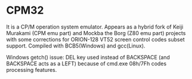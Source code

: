 # CPM32
It is a CP/M operation system emulator.
Appears as a hybrid fork of Keiji Murakami (CPM emu part) and Mockba the Borg (Z80 emu part) projects
with some corrections for ORION-128 VT52 screen control codes subset support.
Compiled with BCB5(Windows) and gcc(Linux).

Windows getch() issue: DEL key used instead of BACKSPACE (and BACKSPACE acts as a LEFT)
 because of cmd.exe 08h/7Fh codes processing features. 
